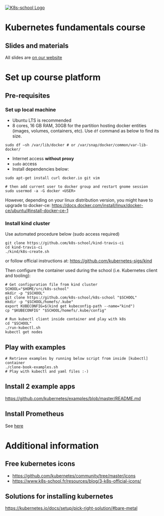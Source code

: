 [![K8s-school Logo](http://k8s-school.fr/images/logo.svg "K8s-school, expertise et formation Kubernetes")](https://k8s-school.fr)


# Kubernetes fundamentals course

## Slides and materials

All slides are [on our website](https://k8s-school.fr/pdf)

# Set up course platform

## Pre-requisites

### Set up local machine

- Ubuntu LTS is recommended
- 8 cores, 16 GB RAM, 30GB for the partition hosting docker entities (images, volumes, containers, etc). Use `df` command as below to find its size.
```shell
sudo df –sh /var/lib/docker # or /var/snap/docker/common/var-lib-docker/
```
- Internet access **without proxy**
- `sudo` access
- Install dependencies below:
```shell
sudo apt-get install curl docker.io git vim

# then add current user to docker group and restart gnome session
sudo usermod -a -G docker <USER>
```
However, depending on your linux distribution version, you might have to upgrade to docker-ce:
https://docs.docker.com/install/linux/docker-ce/ubuntu/#install-docker-ce-1


### Install kind cluster


Use automated procedure below (sudo access required)

```shell
git clone https://github.com/k8s-school/kind-travis-ci
cd kind-travis-ci
./kind/k8s-create.sh
```
or follow official instructions at: https://github.com/kubernetes-sigs/kind

Then configure the container used during the school (i.e. Kubernetes client and tooling):
```shell
# Get configuration file from kind cluster
SCHOOL="$HOME/src/k8s-school"
mkdir -p "$SCHOOL"
git clone https://github.com/k8s-school/k8s-school "$SCHOOL"
mkdir -p "$SCHOOL/homefs/.kube"
export KUBECONFIG=$(kind get kubeconfig-path --name="kind")
cp "$KUBECONFIG" "$SCHOOL/homefs/.kube/config"

# Run kubectl client inside container and play with k8s
cd "$SCHOOL"
./run-kubectl.sh
kubectl get nodes
```

## Play with examples

```shell
# Retrieve examples by running below script from inside [kubectl] container
./clone-book-examples.sh
# Play with kubectl and yaml files :-)
```

## Install 2 example apps
https://github.com/kubernetes/examples/blob/master/README.md

## Install Prometheus

See [here](https://gitlab.com/fjammes/k8s-advanced/tree/master/B_prometheus)

# Additional information

## Free kubernetes icons

* https://github.com/kubernetes/community/tree/master/icons
* https://www.k8s-school.fr/resources/blog/3-k8s-official-icons/

## Solutions for installing kubernetes

https://kubernetes.io/docs/setup/pick-right-solution/#bare-metal
